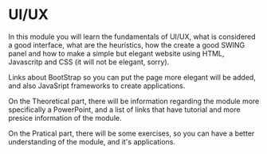 # UI/UX

In this module you will learn the fundamentals of UI/UX, what is considered a good interface, what are the heuristics, how the create a good SWING panel and how to make a simple but elegant website using HTML, Javascritp and CSS (it will not be elegant, sorry).

Links about BootStrap so you can put the page more elegant will be added, and also JavaSript frameworks to create applications.

On the Theoretical part, there will be information regarding the module more specifically a PowerPoint, and a list of links that have tutorial and more presice information of the module.

On the Pratical part, there will be some exercises, so you can have a better understanding of the module, and it's applications.
